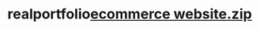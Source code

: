 # realportfolio[ecommerce website.zip](https://github.com/nurmambetovaiu/realportfolio/files/8821038/ecommerce.website.zip)
